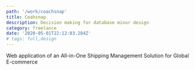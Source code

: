 ```yaml
---
path: '/work/coachsnap'
title: Coahsnap
description: Decision making for database minor design
category: freelance
date: '2020-05-01T22:12:03.284Z'
# tags: full,design
---
```


Web application of an All-in-One Shipping Management Solution
for Global E-commerce
